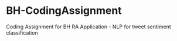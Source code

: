 # BH-CodingAssignment
Coding Assignment for BH RA Application - NLP for tweet sentiment classification
